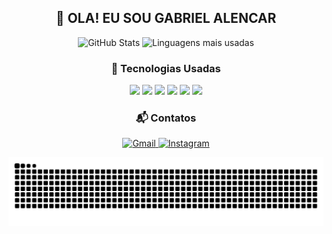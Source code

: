 <h2 align="center">👋 OLA! EU SOU GABRIEL ALENCAR</h2>

<p align="center">
  <img src="https://github-readme-stats.vercel.app/api?username=GabrielAlenc&show_icons=true&theme=radical" alt="GitHub Stats"/>
  <img src="https://github-readme-stats.vercel.app/api/top-langs/?username=GabrielAlenc&layout=compact&theme=radical" alt="Linguagens mais usadas"/>
</p>

<h3 align="center">🚀 Tecnologias Usadas</h3>

<p align="center">
  <img src="https://img.shields.io/badge/HTML5-E34F26?style=for-the-badge&logo=html5&logoColor=white"/>
  <img src="https://img.shields.io/badge/CSS3-1572B6?style=for-the-badge&logo=css3&logoColor=white"/>
  <img src="https://img.shields.io/badge/JavaScript-323330?style=for-the-badge&logo=javascript&logoColor=F7DF1E"/>
  <img src="https://img.shields.io/badge/React-20232A?style=for-the-badge&logo=react&logoColor=61DAFB"/>
  <img src="https://img.shields.io/badge/Python-3776AB?style=for-the-badge&logo=python&logoColor=white"/>
  <img src="https://img.shields.io/badge/Bootstrap-563D7C?style=for-the-badge&logo=bootstrap&logoColor=white"/>
</p>

<h3 align="center">📬 Contatos</h3>




<p align="center">
  <a href="mailto:alencarbiel65@gmail.com">
    <img src="https://img.shields.io/badge/Gmail-D14836?style=for-the-badge&logo=gmail&logoColor=white" alt="Gmail"/>
  </a>
  <a href="https://instagram.com/biel.ssj9" target="_blank">
    <img src="https://img.shields.io/badge/Instagram-E4405F?style=for-the-badge&logo=instagram&logoColor=white" alt="Instagram"/>
  </a>
</p>

![Snake animation](https://github.com/gabrielalenc/gabrielalenc/blob/output/snake.svg)


